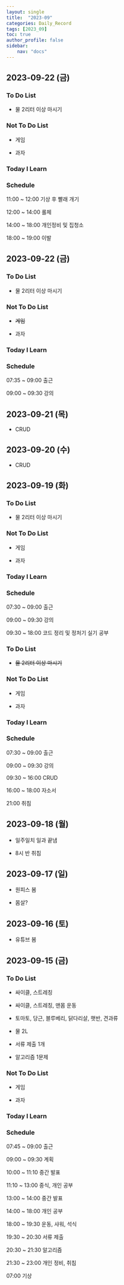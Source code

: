 ```yaml
---
layout: single
title:  "2023-09"
categories: Daily_Record
tags: [2023_09]
toc: true
author_profile: false
sidebar:
    nav: "docs"
---
```


## 2023-09-22 (금)

### To Do List

- 물 2리터 이상 마시기

### Not To Do List

- 게임

- 과자

### Today I Learn

### Schedule

11:00 ~ 12:00 기상 후 빨래 개기

12:00 ~ 14:00 롤체

14:00 ~ 18:00 개인정비 및 집청소

18:00 ~ 19:00 이발

## 2023-09-22 (금)

### To Do List

- 물 2리터 이상 마시기

### Not To Do List

- ~~게임~~

- 과자

### Today I Learn

### Schedule

07:35 ~ 09:00 출근

09:00 ~ 09:30 강의

## 2023-09-21 (목)

- CRUD

## 2023-09-20 (수)

- CRUD

## 2023-09-19 (화)

### To Do List

- 물 2리터 이상 마시기

### Not To Do List

- 게임

- 과자

### Today I Learn

### Schedule

07:30 ~ 09:00 출근

09:00 ~ 09:30 강의

09:30 ~ 18:00 코드 정리 및 정처기 실기 공부

### To Do List

- ~~물 2리터 이상 마시기~~

### Not To Do List

- 게임

- 과자

### Today I Learn

### Schedule

07:30 ~ 09:00 출근

09:00 ~ 09:30 강의

09:30 ~ 16:00 CRUD

16:00 ~ 18:00 자소서

21:00 취침

## 2023-09-18 (월)

- 일주일치 일과 끝냄

- 8시 반 취침

## 2023-09-17 (일)

- 원피스 봄

- 몸살?

## 2023-09-16 (토)

- 유튜브 봄

## 2023-09-15 (금)

### To Do List

- 싸이클, 스트레칭

- 싸이클, 스트레칭, 맨몸 운동

- 토마토, 당근, 블루베리, 닭다리살, 햇반, 견과류

- 물 2L

- 서류 제출 1개

- 알고리즘 1문제

### Not To Do List

- 게임

- 과자

### Today I Learn

### Schedule

07:45 ~ 09:00 출근

09:00 ~ 09:30 계획

10:00 ~ 11:10 중간 발표

11:10 ~ 13:00 중식, 개인 공부

13:00 ~ 14:00 중간 발표

14:00 ~ 18:00 개인 공부

18:00 ~ 19:30 운동, 샤워, 석식

19:30 ~ 20:30 서류 제출

20:30 ~ 21:30 알고리즘

21:30 ~ 23:00 개인 정비, 취침

07:00 기상
